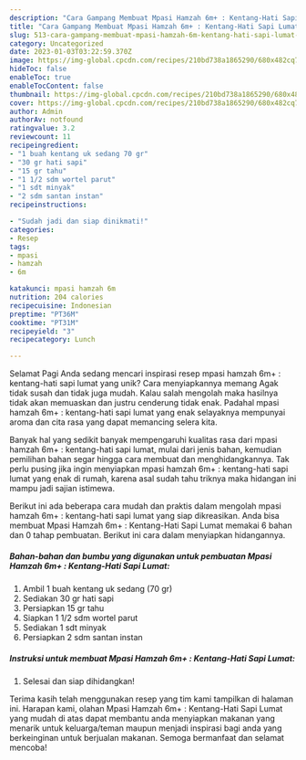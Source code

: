 ```yaml
---
description: "Cara Gampang Membuat Mpasi Hamzah 6m+ : Kentang-Hati Sapi Lumat yang Lezat, Enak"
title: "Cara Gampang Membuat Mpasi Hamzah 6m+ : Kentang-Hati Sapi Lumat yang Lezat, Enak"
slug: 513-cara-gampang-membuat-mpasi-hamzah-6m-kentang-hati-sapi-lumat-yang-lezat-enak
category: Uncategorized
date: 2023-01-03T03:22:59.370Z
image: https://img-global.cpcdn.com/recipes/210bd738a1865290/680x482cq70/mpasi-hamzah-6m-kentang-hati-sapi-lumat-foto-resep-utama.jpg
hideToc: false
enableToc: true
enableTocContent: false
thumbnail: https://img-global.cpcdn.com/recipes/210bd738a1865290/680x482cq70/mpasi-hamzah-6m-kentang-hati-sapi-lumat-foto-resep-utama.jpg
cover: https://img-global.cpcdn.com/recipes/210bd738a1865290/680x482cq70/mpasi-hamzah-6m-kentang-hati-sapi-lumat-foto-resep-utama.jpg
author: Admin
authorAv: notfound
ratingvalue: 3.2
reviewcount: 11
recipeingredient:
- "1 buah kentang uk sedang 70 gr"
- "30 gr hati sapi"
- "15 gr tahu"
- "1 1/2 sdm wortel parut"
- "1 sdt minyak"
- "2 sdm santan instan"
recipeinstructions:

- "Sudah jadi dan siap dinikmati!"
categories:
- Resep
tags:
- mpasi
- hamzah
- 6m

katakunci: mpasi hamzah 6m 
nutrition: 204 calories
recipecuisine: Indonesian
preptime: "PT36M"
cooktime: "PT31M"
recipeyield: "3"
recipecategory: Lunch

---
```



Selamat Pagi Anda sedang mencari inspirasi resep mpasi hamzah 6m+ : kentang-hati sapi lumat yang unik? Cara menyiapkannya memang Agak tidak susah dan tidak juga mudah. Kalau salah mengolah maka hasilnya tidak akan memuaskan dan justru cenderung tidak enak. Padahal mpasi hamzah 6m+ : kentang-hati sapi lumat yang enak selayaknya mempunyai aroma dan cita rasa yang dapat memancing selera kita.




Banyak hal yang sedikit banyak mempengaruhi kualitas rasa dari mpasi hamzah 6m+ : kentang-hati sapi lumat, mulai dari jenis bahan, kemudian pemilihan bahan segar hingga cara membuat dan menghidangkannya. Tak perlu pusing jika ingin menyiapkan mpasi hamzah 6m+ : kentang-hati sapi lumat yang enak di rumah, karena asal sudah tahu triknya maka hidangan ini mampu jadi sajian istimewa.


Berikut ini ada beberapa cara mudah dan praktis dalam mengolah mpasi hamzah 6m+ : kentang-hati sapi lumat yang siap dikreasikan. Anda bisa membuat Mpasi Hamzah 6m+ : Kentang-Hati Sapi Lumat memakai 6 bahan dan 0 tahap pembuatan. Berikut ini cara dalam menyiapkan hidangannya.

<!--inarticleads1-->

##### Bahan-bahan dan bumbu yang digunakan untuk pembuatan Mpasi Hamzah 6m+ : Kentang-Hati Sapi Lumat:

1. Ambil 1 buah kentang uk sedang (70 gr)
1. Sediakan 30 gr hati sapi
1. Persiapkan 15 gr tahu
1. Siapkan 1 1/2 sdm wortel parut
1. Sediakan 1 sdt minyak
1. Persiapkan 2 sdm santan instan




<!--inarticleads2-->

##### Instruksi untuk membuat Mpasi Hamzah 6m+ : Kentang-Hati Sapi Lumat:


1. Selesai dan siap dihidangkan!



Terima kasih telah menggunakan resep yang tim kami tampilkan di halaman ini. Harapan kami, olahan Mpasi Hamzah 6m+ : Kentang-Hati Sapi Lumat yang mudah di atas dapat membantu anda menyiapkan makanan yang menarik untuk keluarga/teman maupun menjadi inspirasi bagi anda yang berkeinginan untuk berjualan makanan. Semoga bermanfaat dan selamat mencoba!
